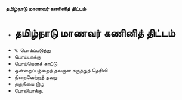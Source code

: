**தமிழ்நாடு மாணவர் கணினித் திட்டம்**
- # தமிழ்நாடு மாணவர் கணினித் திட்டம்
- v. பொய்ப்படுத்து
- பொய்யாக்கு
- பொய்யெனக் காட்டு
- ஒன்றைப்பற்றைத் தவறான கருத்துத் தெரிவி
- நிறைவேற்றத் தவறு
- தகுதியை இழ
- போலியாக்கு.

